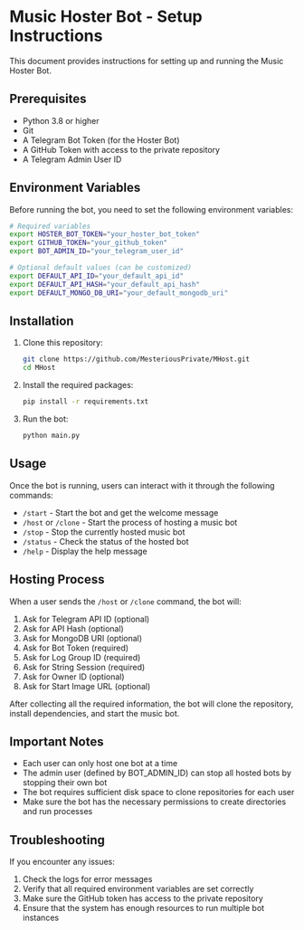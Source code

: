 # Music Hoster Bot - Setup Instructions

This document provides instructions for setting up and running the Music Hoster Bot.

## Prerequisites

- Python 3.8 or higher
- Git
- A Telegram Bot Token (for the Hoster Bot)
- A GitHub Token with access to the private repository
- A Telegram Admin User ID

## Environment Variables

Before running the bot, you need to set the following environment variables:

```bash
# Required variables
export HOSTER_BOT_TOKEN="your_hoster_bot_token"
export GITHUB_TOKEN="your_github_token"
export BOT_ADMIN_ID="your_telegram_user_id"

# Optional default values (can be customized)
export DEFAULT_API_ID="your_default_api_id"
export DEFAULT_API_HASH="your_default_api_hash"
export DEFAULT_MONGO_DB_URI="your_default_mongodb_uri"
```

## Installation

1. Clone this repository:
   ```bash
   git clone https://github.com/MesteriousPrivate/MHost.git
   cd MHost
   ```

2. Install the required packages:
   ```bash
   pip install -r requirements.txt
   ```

3. Run the bot:
   ```bash
   python main.py
   ```

## Usage

Once the bot is running, users can interact with it through the following commands:

- `/start` - Start the bot and get the welcome message
- `/host` or `/clone` - Start the process of hosting a music bot
- `/stop` - Stop the currently hosted music bot
- `/status` - Check the status of the hosted bot
- `/help` - Display the help message

## Hosting Process

When a user sends the `/host` or `/clone` command, the bot will:

1. Ask for Telegram API ID (optional)
2. Ask for API Hash (optional)
3. Ask for MongoDB URI (optional)
4. Ask for Bot Token (required)
5. Ask for Log Group ID (required)
6. Ask for String Session (required)
7. Ask for Owner ID (optional)
8. Ask for Start Image URL (optional)

After collecting all the required information, the bot will clone the repository, install dependencies, and start the music bot.

## Important Notes

- Each user can only host one bot at a time
- The admin user (defined by BOT_ADMIN_ID) can stop all hosted bots by stopping their own bot
- The bot requires sufficient disk space to clone repositories for each user
- Make sure the bot has the necessary permissions to create directories and run processes

## Troubleshooting

If you encounter any issues:

1. Check the logs for error messages
2. Verify that all required environment variables are set correctly
3. Make sure the GitHub token has access to the private repository
4. Ensure that the system has enough resources to run multiple bot instances
